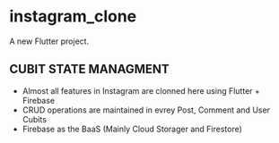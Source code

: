 # instagram_clone

A new Flutter project.
## CUBIT STATE MANAGMENT 
- Almost all features in Instagram are clonned here using Flutter + Firebase
- CRUD operations are maintained in evrey Post, Comment and User Cubits
- Firebase as the BaaS (Mainly Cloud Storager and Firestore)

